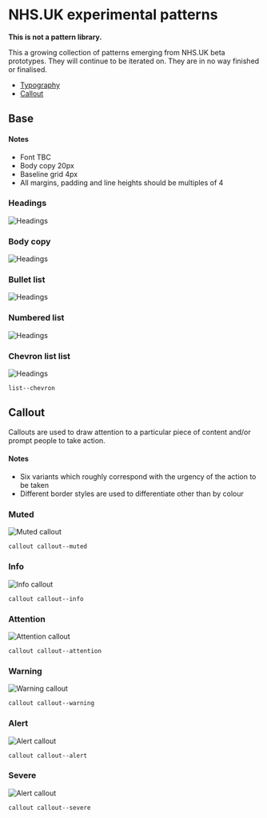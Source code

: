 # NHS.UK experimental patterns

**This is not a pattern library.**


This a growing collection of patterns emerging from NHS.UK beta prototypes. They will continue to be iterated on. They are in no way finished or finalised.

- [Typography](#typography)
- [Callout](#callout)


## Base

#### Notes

- Font TBC
- Body copy 20px
- Baseline grid 4px
- All margins, padding and line heights should be multiples of 4

### Headings

![Headings](base/headings.png)

### Body copy

![Headings](base/paragraph.png)

### Bullet list

![Headings](base/list/bullets.png)

### Numbered list

![Headings](base/list/numbered.png)

### Chevron list list

![Headings](base/list/chevron.png)

```
list--chevron
```


## Callout

Callouts are used to draw attention to a particular piece of content and/or prompt people to take action.  

#### Notes

- Six variants which roughly correspond with the urgency of the action to be taken
- Different border styles are used to differentiate other than by colour

### Muted

![Muted callout](callout/muted.png)

```
callout callout--muted
```

### Info

![Info callout](callout/info.png)

```
callout callout--info
```

### Attention

![Attention callout](callout/attention.png)

```
callout callout--attention
```

### Warning

![Warning callout](callout/warning.png)

```
callout callout--warning
```

### Alert

![Alert callout](callout/alert.png)

```
callout callout--alert
```

### Severe

![Alert callout](callout/severe.png)

```
callout callout--severe
```
